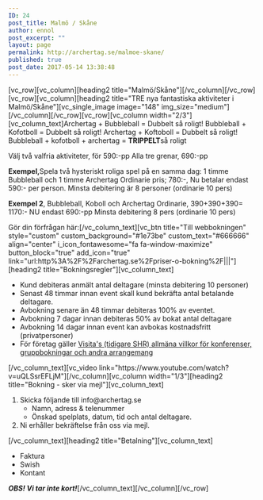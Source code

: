 ```yaml
---
ID: 24
post_title: Malmö / Skåne
author: ennol
post_excerpt: ""
layout: page
permalink: http://archertag.se/malmoe-skane/
published: true
post_date: 2017-05-14 13:38:48
---
```

[vc_row][vc_column][heading2 title="Malmö/Skåne"][/vc_column][/vc_row][vc_row][vc_column][heading2 title="TRE nya fantastiska aktiviteter i Malmö/Skåne"][vc_single_image image="148" img_size="medium"][/vc_column][/vc_row][vc_row][vc_column width="2/3"][vc_column_text]Archertag + Bubbleball = Dubbelt så roligt!
Bubbleball + Kofotboll = Dubbelt så roligt!
Archertag + Koftoboll = Dubbelt så roligt!
Bubbleball + kofotboll + archertag = <strong>TRIPPELT</strong>så roligt

Välj två valfria aktiviteter, för 590:-pp
Alla tre grenar, 690:-pp

<strong>Exempel,</strong>Spela två hysteriskt roliga spel på en samma dag:
1 timme Bubbleball och 1 timme Archertag
Ordinarie pris; 780:-, Nu betalar endast 590:- per person.
Minsta debitering är 8 personer (ordinarie 10 pers)

<strong>Exempel 2</strong>,
Bubbleball, Koboll och Archertag
Ordinarie, 390+390+390= 1170:-
NU endast 690:-pp
Minsta debitering 8 pers (ordinarie 10 pers)

Gör din förfrågan här:[/vc_column_text][vc_btn title="Till webbokningen" style="custom" custom_background="#1e73be" custom_text="#666666" align="center" i_icon_fontawesome="fa fa-window-maximize" button_block="true" add_icon="true" link="url:http%3A%2F%2Farchertag.se%2Fpriser-o-bokning%2F|||"][heading2 title="Bokningsregler"][vc_column_text]
<ul>
 	<li>Kund debiteras anmält antal deltagare (minsta debitering 10 personer)</li>
 	<li>Senast 48 timmar innan event skall kund bekräfta antal betalande deltagare.</li>
 	<li>Avbokning senare än 48 timmar debiteras 100% av eventet.</li>
 	<li>Avbokning 7 dagar innan debiteras 50% av bokat antal deltagare</li>
 	<li>Avbokning 14 dagar innan event kan avbokas kostnadsfritt (privatpersoner)</li>
 	<li>För företag gäller <a href="http://www.visita.se/globalassets/mitt-foretag/bokningsregler/allmanna-villkor141101_konferenser_gruppbokningar.pdf" target="_blank" rel="noopener">Visita's (tidigare SHR) allmäna villkor för konferenser, gruppbokningar och andra arrangemang</a></li>
</ul>
[/vc_column_text][vc_video link="https://www.youtube.com/watch?v=uQLSsrEFLjM"][/vc_column][vc_column width="1/3"][heading2 title="Bokning - sker via mejl"][vc_column_text]
<ol>
 	<li>Skicka följande till info@archertag.se
<ul>
 	<li>Namn, adress &amp; telenummer</li>
 	<li>Önskad spelplats, datum, tid och antal deltagare.</li>
</ul>
</li>
 	<li>Ni erhåller bekräftelse från oss via mejl.</li>
</ol>
[/vc_column_text][heading2 title="Betalning"][vc_column_text]
<ul>
 	<li>Faktura</li>
 	<li>Swish</li>
 	<li>Kontant​</li>
</ul>
<strong><em>OBS! Vi tar inte kort!</em></strong>[/vc_column_text][/vc_column][/vc_row]